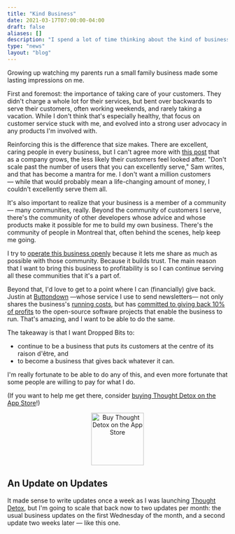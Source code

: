 ```yaml
---
title: "Kind Business"
date: 2021-03-17T07:00:00-04:00
draft: false
aliases: []
description: "I spend a lot of time thinking about the kind of business I want Dropped Bits to be."
type: "news"
layout: "blog"
---
```


Growing up watching my parents run a small family business made some lasting impressions on me.

First and foremost: the importance of taking care of your customers. They didn't charge a whole lot for their services, but bent over backwards to serve their customers, often working weekends, and rarely taking a vacation. While I don't think that's especially healthy, that focus on customer service stuck with me, and evolved into a strong user advocacy in any products I'm involved with.

Reinforcing this is the difference that size makes. There are excellent, caring people in every business, but I can't agree more with [this post][poison] that as a company grows, the less likely their customers feel looked after. "Don't scale past the number of users that you can excellently serve," Sam writes, and that has become a mantra for me. I don't want a million customers — while that would probably mean a life-changing amount of money, I couldn't excellently serve them all.

It's also important to realize that your business is a member of a community — many communities, really. Beyond the community of customers I serve, there's the community of other developers whose advice and whose products make it possible for me to build my own business. There's the community of people in Montreal that, often behind the scenes, help keep me going.

I try to [operate this business openly][operopen] because it lets me share as much as possible with those community. Because it builds trust. The main reason that I want to bring this business to profitability is so I can continue serving all these communities that it's a part of.

Beyond that, I'd love to get to a point where I can (financially) give back. Justin at [Buttondown][buttondown] —whose service I use to send newsletters— not only shares the business's [running costs][bdcosts], but has [committed to giving back 10% of profits][bdfunding] to the open-source software projects that enable the business to run. That's amazing, and I want to be able to do the same.

The takeaway is that I want Dropped Bits to:

- continue to be a business that puts its customers at the centre of its raison d'être, and
- to become a business that gives back whatever it can.

I'm really fortunate to be able to do any of this, and even more fortunate that some people are willing to pay for what I do.

(If you want to help me get there, consider [buying Thought Detox on the App Store][tdappstore]!)

<a style="display: block; text-align: center" href="https://apps.apple.com/app/thought-detox/id1534491093"><img alt="Buy Thought Detox on the App Store" src="http://localhost:1313/images/appstore-black.svg" style="width: 120px" /></a>
 
## An Update on Updates

It made sense to write updates once a week as I was launching [Thought Detox][tdsite], but I'm going to scale that back now to two updates per month: the usual business updates on the first Wednesday of the month, and a second update two weeks later — like this one.


[poison]: https://samwho.dev/blog/scale-is-poison/
[operopen]: https://angelostavrow.blog/operating-openly
[buttondown]: https://buttondown.email/
[bdcosts]: https://www.notion.so/Running-Costs-f29729ded5494272947f656440967cbf
[bdfunding]: https://www.notion.so/Funding-44491e3264854407a02457b03d5fa9df
[tdappstore]: https://apps.apple.com/app/thought-detox/id1534491093
[tdsite]: https://thoughtdetox.app/
